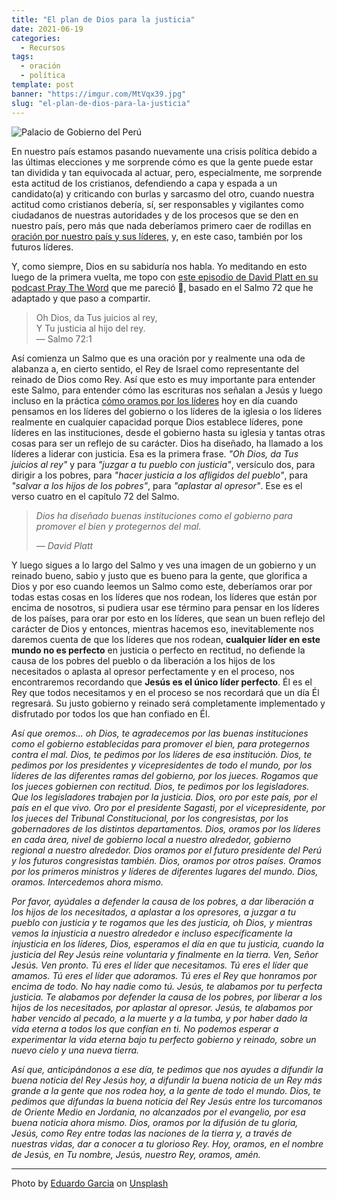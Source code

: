 ```yaml
---
title: "El plan de Dios para la justicia"
date: 2021-06-19
categories:
  - Recursos
tags:
  - oración
  - política
template: post
banner: "https://imgur.com/MtVqx39.jpg"
slug: "el-plan-de-dios-para-la-justicia"
---
```


![Palacio de Gobierno del Perú](https://imgur.com/MtVqx39.jpg)

En nuestro país estamos pasando nuevamente una crisis política debido a las últimas elecciones y me sorprende cómo es que la gente puede estar tan dividida y tan equivocada al actuar, pero, especialmente, me sorprende esta actitud de los cristianos, defendiendo a capa y espada a un candidato(a) y criticando con burlas y sarcasmo del otro, cuando nuestra actitud como cristianos debería, sí, ser responsables y vigilantes como ciudadanos de nuestras autoridades y de los procesos que se den en nuestro país, pero más que nada deberíamos primero caer de rodillas en [oración por nuestro país y sus líderes](/como-orar-por-nuestros-lideres-politicos), y, en este caso, también por los futuros líderes.

Y, como siempre, Dios en su sabiduría nos habla. Yo meditando en esto luego de la primera vuelta, me topo con [este episodio de David Platt en su podcast Pray The Word](https://radical.net/podcast/1381-gods-plan-for-justice-psalm-721/) que me pareció 🤯, basado en el Salmo 72 que he adaptado y que paso a compartir.

> Oh Dios, da Tus juicios al rey, <br>
> Y Tu justicia al hijo del rey. <br>
> — Salmo 72:1

Así comienza un Salmo que es una oración por y realmente una oda de alabanza a, en cierto sentido, el Rey de Israel como representante del reinado de Dios como Rey. Así que esto es muy importante para entender este Salmo, para entender cómo las escrituras nos señalan a Jesús y luego incluso en la práctica [cómo oramos por los líderes](/como-orar-por-nuestros-lideres-politicos) hoy en día cuando pensamos en los líderes del gobierno o los líderes de la iglesia o los líderes realmente en cualquier capacidad porque Dios establece líderes, pone líderes en las instituciones, desde el gobierno hasta su iglesia y tantas otras cosas para ser un reflejo de su carácter. Dios ha diseñado, ha llamado a los líderes a liderar con justicia. Esa es la primera frase. *"Oh Dios, da Tus juicios al rey"* y para *"juzgar a tu pueblo con justicia"*, versículo dos, para dirigir a los pobres, para *"hacer justicia a los afligidos del pueblo"*, para *"salvar a los hijos de los pobres"*, para *"aplastar al opresor"*. Ese es el verso cuatro en el capítulo 72 del Salmo.

<blockquote><cite>
Dios ha diseñado buenas instituciones como el gobierno para promover el bien y protegernos del mal.

— David Platt
</cite></blockquote> 


Y luego sigues a lo largo del Salmo y ves una imagen de un gobierno y un reinado bueno, sabio y justo que es bueno para la gente, que glorifica a Dios y por eso cuando leemos un Salmo como este, deberíamos orar por todas estas cosas en los líderes que nos rodean, los líderes que están por encima de nosotros, si pudiera usar ese término para pensar en los líderes de los países, para orar por esto en los líderes, que sean un buen reflejo del carácter de Dios y entonces, mientras hacemos eso, inevitablemente nos daremos cuenta de que los líderes que nos rodean, **cualquier líder en este mundo no es perfecto** en justicia o perfecto en rectitud, no defiende la causa de los pobres del pueblo o da liberación a los hijos de los necesitados o aplasta al opresor perfectamente y en el proceso, nos encontraremos recordando que **Jesús es el único líder perfecto**. Él es el Rey que todos necesitamos y en el proceso se nos recordará que un día Él regresará. Su justo gobierno y reinado será completamente implementado y disfrutado por todos los que han confiado en Él.

*Así que oremos... oh Dios, te agradecemos por las buenas instituciones como el gobierno establecidas para promover el bien, para protegernos contra el mal. Dios, te pedimos por los líderes de esa institución. Dios, te pedimos por los presidentes y vicepresidentes de todo el mundo, por los líderes de las diferentes ramas del gobierno, por los jueces. Rogamos que los jueces gobiernen con rectitud. Dios, te pedimos por los legisladores. Que los legisladores trabajen por la justicia. Dios, oro por este país, por el país en el que vivo. Oro por el presidente Sagasti, por el vicepresidente, por los jueces del Tribunal Constitucional, por los congresistas, por los gobernadores de los distintos departamentos. Dios, oramos por los líderes en cada área, nivel de gobierno local a nuestro alrededor, gobierno regional a nuestro alrededor. Dios oramos por el futuro presidente del Perú y los futuros congresistas también. Dios, oramos por otros países. Oramos por los primeros ministros y líderes de diferentes lugares del mundo. Dios, oramos. Intercedemos ahora mismo.*

*Por favor, ayúdales a defender la causa de los pobres, a dar liberación a los hijos de los necesitados, a aplastar a los opresores, a juzgar a tu pueblo con justicia y te rogamos que les des justicia, oh Dios, y mientras vemos la injusticia a nuestro alrededor e incluso específicamente la injusticia en los líderes, Dios, esperamos el día en que tu justicia, cuando la justicia del Rey Jesús reine voluntaria y finalmente en la tierra. Ven, Señor Jesús. Ven pronto. Tú eres el líder que necesitamos. Tú eres el líder que amamos. Tú eres el líder que adoramos. Tú eres el Rey que honramos por encima de todo. No hay nadie como tú. Jesús, te alabamos por tu perfecta justicia. Te alabamos por defender la causa de los pobres, por liberar a los hijos de los necesitados, por aplastar al opresor. Jesús, te alabamos por haber vencido al pecado, a la muerte y a la tumba, y por haber dado la vida eterna a todos los que confían en ti. No podemos esperar a experimentar la vida eterna bajo tu perfecto gobierno y reinado, sobre un nuevo cielo y una nueva tierra.*

*Así que, anticipándonos a ese día, te pedimos que nos ayudes a difundir la buena noticia del Rey Jesús hoy, a difundir la buena noticia de un Rey más grande a la gente que nos rodea hoy, a la gente de todo el mundo. Dios, te pedimos que difundas la buena noticia del Rey Jesús entre los turcomanos de Oriente Medio en Jordania, no alcanzados por el evangelio, por esa buena noticia ahora mismo. Dios, oramos por la difusión de tu gloria, Jesús, como Rey entre todas las naciones de la tierra y, a través de nuestras vidas, dar a conocer a tu glorioso Rey. Hoy, oramos, en el nombre de Jesús, en Tu nombre, Jesús, nuestro Rey, oramos, amén.*

---

Photo by <a href="https://unsplash.com/@eduardoxxvlll?utm_source=unsplash&utm_medium=referral&utm_content=creditCopyText">Eduardo Garcia</a> on <a href="https://unsplash.com/s/photos/peru?utm_source=unsplash&utm_medium=referral&utm_content=creditCopyText">Unsplash</a>
  

